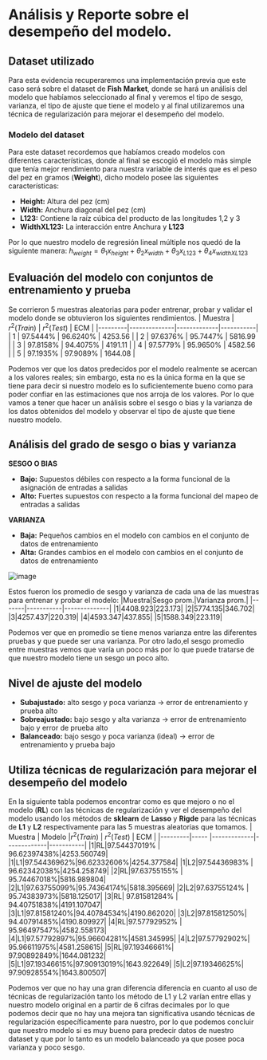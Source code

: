 # Análisis y Reporte sobre el desempeño del modelo.

## Dataset utilizado
Para esta evidencia recuperaremos una implementación previa que este caso será sobre el dataset de **Fish Market**, donde se hará un análisis del modelo que habíamos seleccionado al final y veremos el tipo de sesgo, varianza, el tipo de ajuste que tiene el modelo y al final utilizaremos una técnica de regularización para mejorar el desempeño del modelo.

### Modelo del dataset
Para este dataset recordemos que habíamos creado modelos con diferentes características, donde al final se escogió el modelo más simple que tenía mejor rendimiento para nuestra variable de interés que es el peso  del pez en gramos (__Weight__), dicho modelo posee las siguientes características:
* __Height:__ Altura del pez (cm)
* __Width:__ Anchura diagonal del pez (cm)
* __L123:__ Contiene la raíz cúbica del producto de las longitudes 1,2 y 3
* __WidthXL123:__ La interacción entre Anchura y __L123__

Por lo que nuestro modelo de regresión lineal múltiple nos quedó de la siguiente manera:
$h_{weight}=\theta_1x_{height}+\theta_2x_{width}+\theta_3x_{L123}+\theta_4x_{widthXL123}$

## Evaluación del modelo con conjuntos de entrenamiento y prueba
 Se corrieron 5 muestras aleatorias para poder entrenar, probar y validar el modelo donde se obtuvieron los siguientes rendimientos.
| Muestra | $r^2(Train)$ | $r^2(Test)$ |    ECM    |
|---------|--------------|-------------|-----------|
|    1    |    97.5444%  |   96.6240%   |  4253.56  |
|    2    |    97.6376%  |   95.7447%   |  5816.99  |
|    3    |    97.8158%  |   94.4075%   |  4191.11  |
|    4    |    97.5779%  |   95.9650%   |  4582.56  |
|    5    |    97.1935%  |   97.9089%   |  1644.08  |

Podemos ver que los datos predecidos por el modelo realmente se acercan a los valores reales; sin embargo, esta no es la única forma en la que se tiene para decir si nuestro modelo es lo suficientemente bueno como para poder confiar en las estimaciones que nos arroja de los valores. Por lo que vamos a tener que hacer un análisis sobre el sesgo o bias y la varianza de los datos obtenidos del modelo y observar el tipo de ajuste que tiene nuestro modelo.

## Análisis del grado de sesgo o bias y varianza
**SESGO O BIAS**
* __Bajo:__ Supuestos débiles con respecto a la forma funcional de la asignación de entradas a salidas
* __Alto:__ Fuertes supuestos con respecto a la forma funcional del mapeo de entradas a salidas

**VARIANZA**
* __Baja:__ Pequeños cambios en el modelo con cambios en el conjunto de datos de entrenamiento
* __Alta:__ Grandes cambios en el modelo con cambios en el conjunto de datos de entrenamiento

![image](https://user-images.githubusercontent.com/101605777/189572479-00a08a6b-e8e5-4c20-92c0-f16e657bd98c.png)

Estos fueron los promedio de sesgo y varianza de cada una de las muestras para entrenar y probar el modelo:
|Muestra|Sesgo prom.|Varianza prom.|
|-------|-----------|--------------|
|1|4408.923|223.173|
|2|5774.135|346.702|
|3|4257.437|220.319|
|4|4593.347|437.855|
|5|1588.349|223.119|

Podemos ver que en promedio se tiene menos varianza entre las diferentes pruebas y que puede ser una varianza. Por otro lado,el sesgo promedio entre muestras vemos que varía un poco más por lo que puede tratarse de que nuestro modelo tiene un sesgo un poco alto.

## Nivel de ajuste del modelo
* **Subajustado:** alto sesgo y poca varianza -> error de entrenamiento y prueba alto 
* **Sobreajustado:** bajo sesgo y alta varianza -> error de  entrenamiento bajo y error de prueba alto
* **Balanceado:** bajo sesgo y poca varianza (ideal) -> error de entrenamiento y prueba bajo


## Utiliza técnicas de regularización para mejorar el desempeño del modelo
En la siguiente tabla podemos encontrar como es que mejoro o no el modelo (__RL__) con las técnicas de regularización y ver el desempeño del modelo usando los métodos de __sklearn__ de __Lasso__ y __Rigde__ para las técnicas de __L1__ y __L2__ respectivamente para las 5 muestras aleatorias que tomamos.
| Muestra | Modelo |$r^2(Train)$ | $r^2(Test)$ |    ECM    |
|---------|----- |-------------|-------------|-----------|
|1|RL|97.54437019% | 96.62397438%|4253.560749|
|1|L1|97.54436962%|96.62332606%|4254.377584|
|1|L2|97.54436983% | 96.62342038%|4254.258749|
|2|RL|97.63755155% | 95.74467018%|5816.989804|
|2|L1|97.63755099%|95.74364174%|5818.395669|
|2|L2|97.63755124% | 95.74383973%|5818.125017|
|3|RL| 97.81581284% |  94.40751838%|4191.107047|
|3|L1|97.81581240%|94.40784534%|4190.862020|
|3|L2|97.81581250%| 94.40791485%|4190.809927|
|4|RL|97.57792952% | 95.96497547%|4582.558173|
|4|L1|97.57792897%|95.96604281%|4581.345995|
|4|L2|97.57792902%| 95.96611975%|4581.258615|
|5|RL|97.19346661%| 97.90892849%|1644.081232|
|5|L1|97.19346615%|97.90913019%|1643.922649|
|5|L2|97.19346625%| 97.90928554%|1643.800507|

Podemos ver que no hay una gran diferencia diferencia en cuanto al uso de técnicas de regularización tanto los método de L1 y L2 varían entre ellas y nuestro modelo original en a partir de 6 cifras decimales por lo que podemos decir que no hay una mejora tan significativa usando técnicas de regularización específicamente para nuestro, por lo que podemos concluir que nuestro modelo si es muy bueno para predecir datos de nuestro dataset y que por lo tanto es un modelo balanceado ya que posee poca varianza y poco sesgo.
